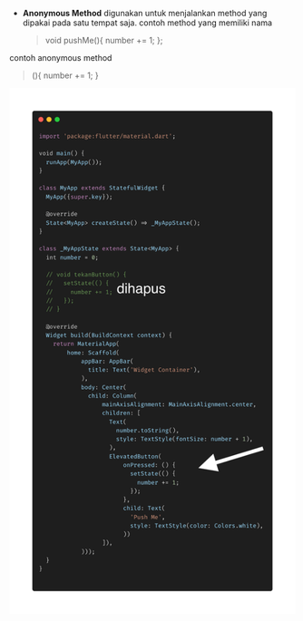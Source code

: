 - **Anonymous Method** digunakan untuk menjalankan method yang dipakai pada satu tempat saja.
  contoh method yang memiliki nama
  > void pushMe(){
  > number += 1;
  > };

contoh anonymous method

> (){
> number += 1;
> }

![Anonymous Method](images/anonymous.png)
